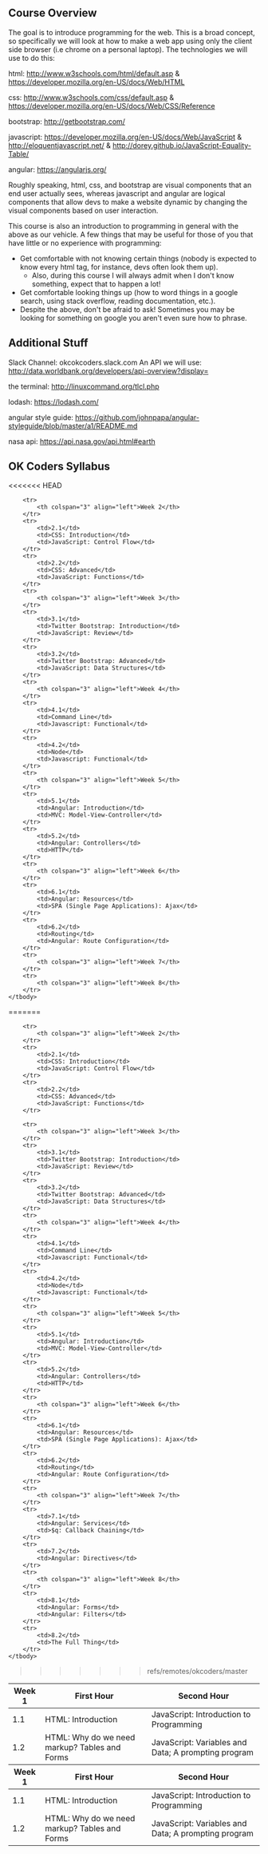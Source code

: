 ## Course Overview

The goal is to introduce programming for the web. This is a broad concept, so
specifically we will look at how to make a web app using only the client side
browser (i.e chrome on a personal laptop). The technologies we will use to do
this:

html: http://www.w3schools.com/html/default.asp &
  https://developer.mozilla.org/en-US/docs/Web/HTML

css: http://www.w3schools.com/css/default.asp &
  https://developer.mozilla.org/en-US/docs/Web/CSS/Reference

bootstrap: http://getbootstrap.com/

javascript: https://developer.mozilla.org/en-US/docs/Web/JavaScript &
  http://eloquentjavascript.net/ &
  http://dorey.github.io/JavaScript-Equality-Table/

angular: https://angularjs.org/

Roughly speaking, html, css, and bootstrap are visual components that an end
user actually sees, whereas javascript and angular are logical components that
allow devs to make a website dynamic by changing the visual components based on
user interaction.

This course is also an introduction to programming in general with the above as
our vehicle. A few things that may be useful for those of you that have little
or no experience with programming:

  - Get comfortable with not knowing certain things (nobody is expected to know
    every html tag, for instance, devs often look them up).
     - Also, during this course I will always admit when I don't know something,
       expect that to happen a lot!
  - Get comfortable looking things up (how to word things in a google search,
    using stack overflow, reading documentation, etc.).
  - Despite the above, don't be afraid to ask! Sometimes you may be looking for
    something on google you aren't even sure how to phrase.

## Additional Stuff

Slack Channel: okcokcoders.slack.com
An API we will use: http://data.worldbank.org/developers/api-overview?display=

the terminal: http://linuxcommand.org/tlcl.php

lodash: https://lodash.com/

angular style guide: https://github.com/johnpapa/angular-styleguide/blob/master/a1/README.md

nasa api: https://api.nasa.gov/api.html#earth

## OK Coders Syllabus

<table>
<<<<<<< HEAD
    <thead>
        <tr>
            <th>Week 1</th>
            <th>First Hour</th>
            <th>Second Hour</th>
        </tr>
    </thead>
    <tbody>
        <tr>
            <td>1.1</td>
            <td>HTML: Introduction</td>
            <td>JavaScript: Introduction to Programming</td>
        </tr>
        <tr>
            <td>1.2</td>
            <td>HTML: Why do we need markup? Tables and Forms</td>
            <td>JavaScript: Variables and Data; A prompting program</td>
        </tr>

        <tr>
            <th colspan="3" align="left">Week 2</th>
        </tr>
        <tr>
            <td>2.1</td>
            <td>CSS: Introduction</td>
            <td>JavaScript: Control Flow</td>
        </tr>
        <tr>
            <td>2.2</td>
            <td>CSS: Advanced</td>
            <td>JavaScript: Functions</td>
        </tr>
        <tr>
            <th colspan="3" align="left">Week 3</th>
        </tr>
        <tr>
            <td>3.1</td>
            <td>Twitter Bootstrap: Introduction</td>
            <td>JavaScript: Review</td>
        </tr>
        <tr>
            <td>3.2</td>
            <td>Twitter Bootstrap: Advanced</td>
            <td>JavaScript: Data Structures</td>
        </tr>
        <tr>
            <th colspan="3" align="left">Week 4</th>
        </tr>
        <tr>
            <td>4.1</td>
            <td>Command Line</td>
            <td>Javascript: Functional</td>
        </tr>
        <tr>
            <td>4.2</td>
            <td>Node</td>
            <td>Javascript: Functional</td>
        </tr>
        <tr>
            <th colspan="3" align="left">Week 5</th>
        </tr>
        <tr>
            <td>5.1</td>
            <td>Angular: Introduction</td>
            <td>MVC: Model-View-Controller</td>
        </tr>
        <tr>
            <td>5.2</td>
            <td>Angular: Controllers</td>
            <td>HTTP</td>
        </tr>
        <tr>
            <th colspan="3" align="left">Week 6</th>
        </tr>
        <tr>
            <td>6.1</td>
            <td>Angular: Resources</td>
            <td>SPA (Single Page Applications): Ajax</td>
        </tr>
        <tr>
            <td>6.2</td>
            <td>Routing</td>
            <td>Angular: Route Configuration</td>
        </tr>
        <tr>
            <th colspan="3" align="left">Week 7</th>
        </tr>
        <tr>
            <th colspan="3" align="left">Week 8</th>
        </tr>
    </tbody>
=======
	<thead>
		<tr>
			<th>Week 1</th>
			<th>First Hour</th>
			<th>Second Hour</th>
		</tr>
	</thead>
	<tbody>
		<tr>
			<td>1.1</td>
			<td>HTML: Introduction</td>
			<td>JavaScript: Introduction to Programming</td>
		</tr>
		<tr>
			<td>1.2</td>
			<td>HTML: Why do we need markup? Tables and Forms</td>
			<td>JavaScript: Variables and Data; A prompting program</td>
		</tr>

		<tr>
			<th colspan="3" align="left">Week 2</th>
		</tr>
		<tr>
			<td>2.1</td>
			<td>CSS: Introduction</td>
			<td>JavaScript: Control Flow</td>
		</tr>
		<tr>
			<td>2.2</td>
			<td>CSS: Advanced</td>
			<td>JavaScript: Functions</td>
		</tr>

		<tr>
			<th colspan="3" align="left">Week 3</th>
		</tr>
		<tr>
			<td>3.1</td>
			<td>Twitter Bootstrap: Introduction</td>
			<td>JavaScript: Review</td>
		</tr>
		<tr>
			<td>3.2</td>
			<td>Twitter Bootstrap: Advanced</td>
			<td>JavaScript: Data Structures</td>
		</tr>
		<tr>
			<th colspan="3" align="left">Week 4</th>
		</tr>
		<tr>
			<td>4.1</td>
			<td>Command Line</td>
			<td>Javascript: Functional</td>
		</tr>
		<tr>
			<td>4.2</td>
			<td>Node</td>
			<td>Javascript: Functional</td>
		</tr>
		<tr>
			<th colspan="3" align="left">Week 5</th>
		</tr>
		<tr>
			<td>5.1</td>
			<td>Angular: Introduction</td>
			<td>MVC: Model-View-Controller</td>
		</tr>
		<tr>
			<td>5.2</td>
			<td>Angular: Controllers</td>
			<td>HTTP</td>
		</tr>
		<tr>
			<th colspan="3" align="left">Week 6</th>
		</tr>
		<tr>
			<td>6.1</td>
			<td>Angular: Resources</td>
			<td>SPA (Single Page Applications): Ajax</td>
		</tr>
		<tr>
			<td>6.2</td>
			<td>Routing</td>
			<td>Angular: Route Configuration</td>
		</tr>
		<tr>
			<th colspan="3" align="left">Week 7</th>
		</tr>
		<tr>
			<td>7.1</td>
			<td>Angular: Services</td>
			<td>$q: Callback Chaining</td>
		</tr>
		<tr>
			<td>7.2</td>
			<td>Angular: Directives</td>
		</tr>
		<tr>
			<th colspan="3" align="left">Week 8</th>
		</tr>
		<tr>
			<td>8.1</td>
			<td>Angular: Forms</td>
			<td>Angular: Filters</td>
		</tr>
		<tr>
			<td>8.2</td>
			<td>The Full Thing</td>
		</tr>
	</tbody>
>>>>>>> refs/remotes/okcoders/master
</table>
